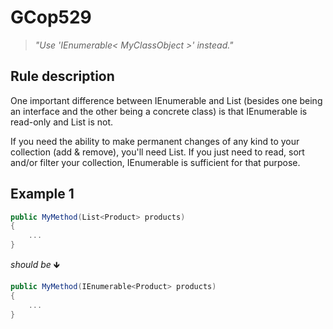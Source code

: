 ﻿# GCop529

> *"Use 'IEnumerable< MyClassObject >' instead."*


## Rule description
One important difference between IEnumerable and List (besides one being an interface and the other being a concrete class) is that IEnumerable is read-only and List is not.

If you need the ability to make permanent changes of any kind to your collection (add & remove), you'll need List. If you just need to read, sort and/or filter your collection, IEnumerable is sufficient for that purpose.


## Example 1
```csharp
public MyMethod(List<Product> products)
{
    ...
}
```
*should be* 🡻

```csharp
public MyMethod(IEnumerable<Product> products)
{
    ...
}
```